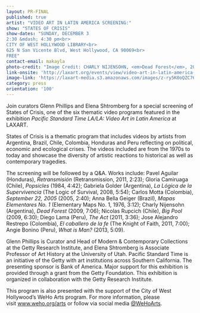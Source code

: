 ```yaml
---
layout: PR-FINAL
published: true
artist: "VIDEO ART IN LATIN AMERICA SCREENING:"
show: "STATES OF CRISIS"
show-dates: "SUNDAY, DECEMBER 3
2:30 &mdash; 4:30 pm<br>
CITY OF WEST HOLLYWOOD LIBRARY<br>
625 N San Vicente Blvd, West Hollywood, CA 90069<br>
FREE"
contact-email: makayla
photo-credit: "Image Credit: CHARLY NIJENSOHN, <em>Dead Forest</em>, 2009, 7:06, courtesy of the artist."
link-onsite: 'http://laxart.org/events/view/video-art-in-latin-america-screening-states-of-crisis/'
image-link: 'https://laxart-media.s3.amazonaws.com/images/z-ry5K0oQZC762NuTI_v-w.jpg'
category: press
orientation: '100'
---
```


Join curators Glenn Phillips and Elena Shtromberg for a special screening of States of Crisis, one of the six thematic video programs featured in the exhibition *Pacific Standard Time LA/LA: Video Art in Latin America* at LAXART.

States of Crisis is a thematic program that includes videos by artists from Argentina, Brazil, Chile, Colombia, Honduras and Peru reflecting on political, economic and ecological crises. The videos included are from the 1970s to today and showcase the diversity of artistic reactions to historical as well as contemporary tragedies.

The screening will be followed by a Q&A.  Works include:
Pavel Aguilar (Honduras), *Retransmisión* (Retransmission, 2011, 2:23); Gloria Camiruaga (Chile), *Popsicles* (1984, 4:42); Gabriela Golder (Argentina), *La Lógica de la Supervivencia* (The Logic of Survival, 2008, 5:54); Carlos Motta (Colombia), *September 22, 2005* (2005, 2:40); Anna Bella Geiger (Brazil), *Mapas Elementares No. 1* (Elementary Maps No. 1, 1976, 3:12); Charly Nijensohn (Argentina), *Dead Forest* (2009, 7:06); Nicolas Rupcich (Chile), *Big Pool* (2009, 6:30); Diego Lama (Peru), *The Act* (2011, 3:36); Jose Alejandro Restrepo (Colombia), *El caballero de la fe* (The Knight of Faith, 2011, 7:00); Angie Bonino (Peru), *What is Man?* (2013, 5:09).

Glenn Phillips is Curator and Head of Modern & Contemporary Collections at the Getty Research Institute, and Elena Shtromberg is Associate Professor of Art History at the University of Utah.
Pacific Standard Time is an initiative of the Getty with art institutions across Southern California. The presenting sponsor is Bank of America. Major support for this exhibition is provided through a grant from the Getty Foundation. This exhibition is organized in collaboration with the Getty Research Institute.

This program is also presented with the support of the City of West Hollywood’s WeHo Arts program. For more information, please visit <a href="http://www.weho.org/residents/arts-and-culture">www.weho.org/arts</a> or follow via social media <a href="https://twitter.com/WeHoArts">@WeHoArts</a>.
